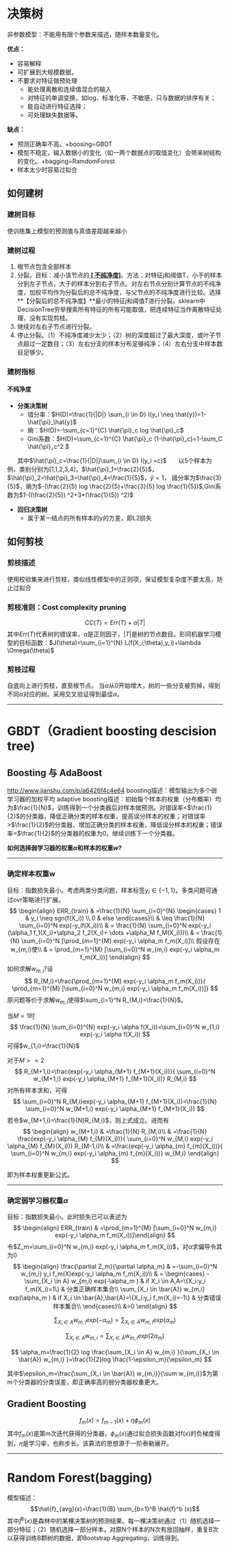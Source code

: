 # 决策树
非参数模型：不能用有限个参数来描述，随样本数量变化。

**优点：**

- 容易解释
- 可扩展到大规模数据，
- 不要求对特征做预处理
	- 能处理离散和连续值混合的输入
	- 对特征的单调变换，如log、标准化等，不敏感，只与数据的排序有关；
	- 能自动进行特征选择；
	- 可处理缺失数据等。

**缺点：**

- 预测正确率不高。+boosing=GBDT
- 模型不稳定，输入数据小的变化（如一两个数据点的取值变化）会带来树结构的变化。+bagging=RamdomForest
- 样本太少时容易过拟合

## 如何建树

### 建树目标
使训练集上模型的预测值与真值差距越来越小

### 建树过程
 1. 根节点包含全部样本
 2. 分裂。目标：减小该节点的<a href="#不纯净度量" target="_blank"> **[ 不纯净度]**</a>。方法：对特征j和阈值T，小于的样本分到左子节点，大于的样本分到右子节点。对左右节点分别计算节点的不纯净度，加权平均作为分裂后的总不纯净度，与父节点的不纯净度进行比较。选择**【分裂后的总不纯净度】**最小的特征j和阈值T进行分裂。sklearn中DecisionTree穷举搜索所有特征的所有可能取值，把连续特征当作离散特征处理，没有实现剪枝。
 3. 继续对左右子节点进行分裂。
 4. 停止分裂。（1）不纯净度减少太少；（2）树的深度超过了最大深度，或叶子节点超过一定数目；（3）左右分支的样本分布足够纯净；（4）左右分支中样本数目足够少。

### 建树指标
#### <a name="不纯净度量"> 不纯净度</a>
- **分类决策树**
	- 错分率：$H(D)=\frac{1}{|D|} \sum_{i \in D} I(y_i \neq \hat{y})=1-\hat{\pi}_\hat{y}$
	- 熵：$H(D)=-\sum_{c=1}^{C} \hat{\pi}_c log \hat{\pi}_c$
	- Gini系数：$H(D)=\sum_{c=1}^{C} \hat{\pi}_c (1-\hat{\pi}_c)=1-\sum_C \hat{\pi}_c^2 $
	
&nbsp;&nbsp;&nbsp;&nbsp;&nbsp;&nbsp;其中$\hat{\pi}_c=\frac{1}{|D|}\sum_{i \in D} I(y_i =c)$
&nbsp;&nbsp;&nbsp;&nbsp;&nbsp;&nbsp;以5个样本为例，类别分别为[1,1,2,3,4]，$\hat{\pi}_1=\frac{2}{5}$，$\hat{\pi}_2=\hat{\pi}_3=\hat{\pi}_4=\frac{1}{5}$，$\hat{y}=1$，
错分率为$\frac{3}{5}$，熵为$-(\frac{2}{5} log \frac{2}{5}+\frac{3}{5} log \frac{1}{5})$,Gini系数为$1-((\frac{2}{5}) ^2+3*(\frac{1}{5}) ^2)$

- **回归决策树**
	- 属于某一结点的所有样本的y的方差，即L2损失

## 如何剪枝

### 剪枝描述
使用校验集来进行剪枝，类似线性模型中的正则项，保证模型复杂度不要太高，防止过拟合

### 剪枝准则：Cost complexity pruning

$$CC(T)=Err(T)+\alpha |T|$$
其中$Err(T)$代表树的错误率，$\alpha$是正则因子，$|T|$是树的节点数目。形同机器学习模型的目标函数：$J(\theta)=\sum_{i=1}^{N} L(f(X_i;\theta),y_i)+\lambda \Omega(\theta)$

### 剪枝过程
自底向上进行剪枝，直至根节点。
当$\alpha$从0开始增大，树的一些分支被剪掉，得到不同$\alpha$对应的树。采用交叉验证得到最佳$\alpha$。

----------


# GBDT（Gradient boosting descision tree)

## Boosting 与 AdaBoost

http://www.jianshu.com/p/a6426f4c4e64
boosting描述：模型输出为多个弱学习器的加权平均
adaptive boosting描述：初始每个样本的权重（分布概率）均为$\frac{1}{N}$，训练得到一个分类器后对样本做预测。对错误率<$\frac{1}{2}$的分类器，降低正确分类的样本权重，提高误分样本的权重；对错误率>$\frac{1}{2}$的分类器，增加正确分类的样本权重，降低误分样本的权重；错误率=$\frac{1}{2}$的分类器的权重为0。继续训练下一个分类器。

**如何选择弱学习器的权重$\alpha$和样本的权重$w$?**

----------

### 确定样本权重w

目标：指数损失最小。考虑两类分类问题，样本标签$y_i \in \{-1,1\}$。多类问题可通过ovr策略进行扩展。
$$
\begin{align}
ERR_{train} & =\frac{1}{N} \sum_{i=0}^{N}
\begin{cases}
1 & y_i \neq sgn(f(X_i)) \\
0 & else
\end{cases}\\
& \leq \frac{1}{N} \sum_{i=0}^N exp(-y_if(X_i))\\
& = \frac{1}{N} \sum_{i=0}^N exp(-y_i (\alpha_1 f_1(X_i)+\alpha_2 f_2(X_i)+ \dots +\alpha_M f_M(X_i)))\\
& = \frac{1}{N} \sum_{i=0}^N [\prod_{m=1}^{M}  exp(-y_i \alpha_m f_m(X_i)]\\
假设存在w_{m,i}使\\
& = \prod_{m=1}^{M} [\sum_{i=0}^N w_{m,i} exp(-y_i \alpha_m f_m(X_i))]
\end{align}
$$
如何求解$w_{m,i}$?设
$$
R_{M,i}=\frac{\prod_{m=1}^{M}  exp(-y_i \alpha_m f_m(X_i))}{ \prod_{m=1}^{M} [\sum_{i=0}^N w_{m,i} exp(-y_i \alpha_m f_m(X_i))]}
$$
原问题等价于求解$w_{m,i}$使得$\sum_{i=1}^N R_{M,i}=\frac{1}{N}$。

当$M=1$时
$$
\frac{1}{N} \sum_{i=0}^{N} exp(-y_i \alpha f(X_i))=\sum_{i=0}^N w_{1,i} exp(-y_i \alpha f(X_i))
$$
可得$w_{1,i}=\frac{1}{N}$

对于$M>=2$
$$
R_{M+1,i}=\frac{exp(-y_i \alpha_{M+1} f_{M+1}(X_i))}{ \sum_{i=0}^N w_{M+1,i} exp(-y_i \alpha_{M+1} f_{M+1}(X_i))} R_{M,i}
$$
对所有样本求和，可得
$$
\sum_{i=0}^N R_{M,i}exp(-y_i \alpha_{M+1} f_{M+1}(X_i))=\frac{1}{N} \sum_{i=0}^N w_{M+1,i} exp(-y_i \alpha_{M+1} f_{M+1}(X_i))
$$
若令$w_{M+1,i}=\frac{1}{N}R_{M,i}$，则上式成立。进而有
$$
\begin{align}
w_{M+1,i} 
& =\frac{1}{N} R_{M,i}\\
& =\frac{1}{N} \frac{exp(-y_i \alpha_{M} f_{M}(X_i))}{ \sum_{i=0}^N w_{M,i} exp(-y_i \alpha_{M} f_{M}(X_i))} R_{M-1,i}\\
& =\frac{exp(-y_i \alpha_{m} f_{m}(X_i))}{ \sum_{i=0}^N w_{m,i} exp(-y_i \alpha_{m} f_{m}(X_i))} w_{M,i}
\end{align}
$$

即为样本权重更新公式。


----------

### 确定弱学习器权重$\alpha$

目标：指数损失最小。此时损失已可以表述为
$$
\begin{align}
ERR_{train} & =\prod_{m=1}^{M} [\sum_{i=0}^N w_{m,i} exp(-y_i \alpha_m f_m(X_i))]\end{align}
$$
令$Z_m=\sum_{i=0}^N w_{m,i} exp(-y_i \alpha_m f_m(X_i))$，对$\alpha$求偏导令其为0
$$
\begin{align}
\frac{\partial Z_m}{\partial \alpha_m}
& =-\sum_{i=0}^N w_{m,i} y_i  f_m(X)exp(-y_i \alpha_m f_m(X_i))\\
& =
\begin{cases}
-\sum_{X_i \in A} w_{m,i} exp(-\alpha_m ) & if X_i \in A,A=\{X_i:y_i f_m(X_i)=1\}  & 分类正确样本集合\\
\sum_{X_i \in \bar{A}} w_{m,i} exp(\alpha_m ) & if X_i \in \bar{A},\bar{A}=\{X_i:y_i f_m(X_i)=-1\}  & 分类错误样本集合\\
\end{cases}\\
&=0
\end{align}
$$

$$
\sum_{X_i \in A} w_{m,i} exp(-\alpha_m ) =\sum_{X_i \in \bar{A}} w_{m,i} exp(\alpha_m ) 
$$

$$
\sum_{X_i \in A} w_{m,i} =\sum_{X_i \in \bar{A}} w_{m,i} exp(2\alpha_m )
$$

$$
\alpha_m=\frac{1}{2} log \frac{\sum_{X_i \in A} w_{m,i} }{\sum_{X_i \in \bar{A}} w_{m,i} }=\frac{1}{2}log \frac{1-\epsilon_m}{\epsilon_m}
$$

其中$\epsilon_m=\frac{\sum_{X_i \in \bar{A}} w_{m,i}}{\sum w_{m,i}}$为第m个分类器的分类误差，即正确率高的弱分类器权重更大。


## Gradient Boosting

$$f_m(x)=f_{m-1}(x)+\eta \phi_m(x)$$
其中$f_m(x)$是第m次迭代获得的分类器，$\phi_m(x)$通过拟合损失函数对f(x)的负梯度得到，$\eta$是学习率，也称步长。该算法的思想源于一阶泰勒展开。

----------


# Random Forest(bagging)
模型描述：
$$\hat{f}_{avg}(x)=\frac{1}{B} \sum_{b=1}^B \hat{f}^b (x)$$
其中$\hat{f}^b (x)$是森林中的某棵决策树的预测结果。每一棵决策树通过（1）随机选择一部分特征；（2）随机选择一部分样本，对原N个样本的N次有放回抽样，重复B次以获得训练B颗树的数据，即Bootstrap Aggregating，训练得到。

